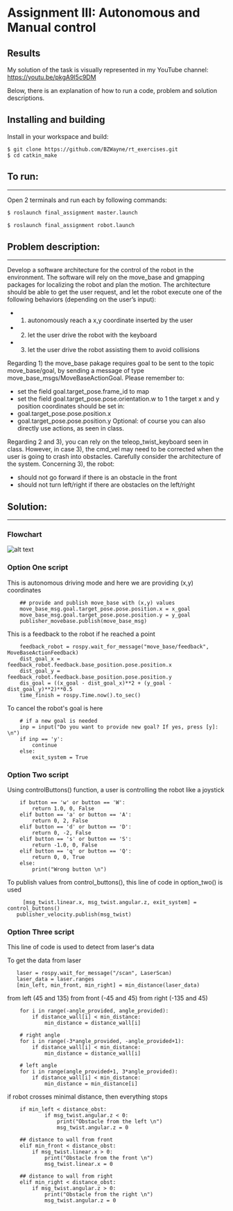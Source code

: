 Assignment III: Autonomous and Manual control
================================

Results
----------------------
My solution of the task is visually represented in my YouTube channel: https://youtu.be/pkgA9I5c9DM

Below, there is an explanation of how to run a code, problem and solution descriptions.

Installing and building
----------------------

Install in your workspace and build:

```
$ git clone https://github.com/BZWayne/rt_exercises.git
$ cd catkin_make
```

## To run:
-----------------------------
Open 2 terminals and run each by following commands:

```bash
$ roslaunch final_assignment master.launch

$ roslaunch final_assignment robot.launch
```

## Problem description:
----------------------
Develop a software architecture for the control of the robot in the environment. The software will rely on the move_base
and gmapping packages for localizing the robot and plan the motion.
The architecture should be able to get the user request, and let the robot execute one of the following behaviors
(depending on the user’s input):
- 1) autonomously reach a x,y coordinate inserted by the user
- 2) let the user drive the robot with the keyboard
- 3) let the user drive the robot assisting them to avoid collisions

Regarding 1) the move_base pakage requires goal to be sent to the topic move_base/goal, by sending a message of type
move_base_msgs/MoveBaseActionGoal. Please remember to: 
- set the field goal.target_pose.frame_id to map 
- set the field goal.target_pose.pose.orientation.w to 1
the target x and y position coordinates should be set in: 
- goal.target_pose.pose.position.x
- goal.target_pose.pose.position.y
Optional: of course you can also directly use actions, as seen in
class.

Regarding 2 and 3), you can rely on the teleop_twist_keyboard seen in class. However, in case 3), the cmd_vel may need to be corrected
when the user is going to crash into obstacles. Carefully consider the architecture of the system.
Concerning 3), the robot:
- should not go forward if there is an obstacle in the front
- should not turn left/right if there are obstacles on the
left/right

## Solution:
----------------------
### Flowchart

![alt text](https://github.com/BZWayne/rt_exercises/blob/main/images/flowchart.png)

### Option One script
This is autonomous driving mode and here we are providing (x,y) coordinates

```
    ## provide and publish move_base with (x,y) values
    move_base_msg.goal.target_pose.pose.position.x = x_goal
    move_base_msg.goal.target_pose.pose.position.y = y_goal
    publisher_movebase.publish(move_base_msg) 
```

This is a feedback to the robot if he reached a point

```
    feedback_robot = rospy.wait_for_message("move_base/feedback", MoveBaseActionFeedback)
    dist_goal_x = feedback_robot.feedback.base_position.pose.position.x 
    dist_goal_y = feedback_robot.feedback.base_position.pose.position.y 
    dis_goal = ((x_goal - dist_goal_x)**2 + (y_goal - dist_goal_y)**2)**0.5 
    time_finish = rospy.Time.now().to_sec()
```

To cancel the robot's goal is here

```
	# if a new goal is needed
    inp = input("Do you want to provide new goal? If yes, press [y]: \n")
    if inp == 'y':
        continue
    else:
        exit_system = True
```

### Option Two script
Using controlButtons() function, a user is controlling the robot like a joystick
```
    if button == 'w' or button == 'W':
        return 1.0, 0, False
    elif button == 'a' or button == 'A':
        return 0, 2, False
    elif button == 'd' or button == 'D':
        return 0, -2, False
    elif button == 's' or button == 'S':
        return -1.0, 0, False
    elif button == 'q' or button == 'Q':
        return 0, 0, True
    else:
        print("Wrong button \n")
```

To publish values from control_buttons(), this line of code in option_two() is used

```
	 [msg_twist.linear.x, msg_twist.angular.z, exit_system] = control_buttons() 
   publisher_velocity.publish(msg_twist) 
```

### Option Three script

This line of code is used to detect from laser's data 

To get the data from laser

 ```
    laser = rospy.wait_for_message("/scan", LaserScan)
    laser_data = laser.ranges
    [min_left, min_front, min_right] = min_distance(laser_data)
```

from left (45 and 135)
from front (-45 and 45) 
from right (-135 and 45)

```
    for i in range(-angle_provided, angle_provided):
        if distance_wall[i] < min_distance:
            min_distance = distance_wall[i]

    # right angle
    for i in range(-3*angle_provided, -angle_provided+1):
        if distance_wall[i] < min_distance:
            min_distance = distance_wall[i]

    # left angle
    for i in range(angle_provided+1, 3*angle_provided):
        if distance_wall[i] < min_distance:
            min_distance = min_distance[i]
```

if robot crosses minimal distance, then everything stops

```
    if min_left < distance_obst:
            if msg_twist.angular.z < 0:
                print("Obstacle from the left \n")
                msg_twist.angular.z = 0

    ## distance to wall from front
    elif min_front < distance_obst:
        if msg_twist.linear.x > 0:
            print("Obstacle from the front \n")
            msg_twist.linear.x = 0

    ## distance to wall from right
    elif min_right < distance_obst:
        if msg_twist.angular.z > 0:
            print("Obstacle from the right \n")
            msg_twist.angular.z = 0
```
